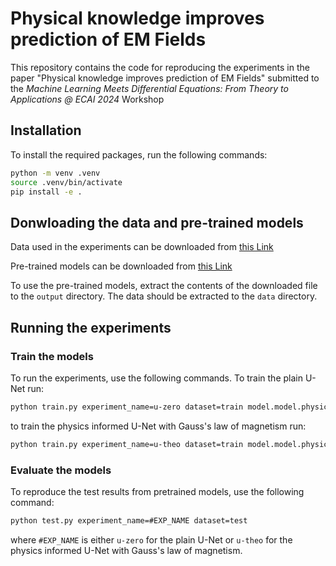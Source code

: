 # Physical knowledge improves prediction of EM Fields

This repository contains the code for reproducing the experiments in the paper "Physical knowledge improves prediction of EM Fields" submitted to the *Machine Learning Meets Differential Equations: From Theory to Applications @ ECAI 2024* Workshop


## Installation

To install the required packages, run the following commands:

```bash
python -m venv .venv
source .venv/bin/activate
pip install -e .
```

## Donwloading the data and pre-trained models

Data used in the experiments can be downloaded from [this Link](https://drive.google.com/drive/folders/15vHLDuAYg6aiCl3LmCaJwfsyEtDBGVlb?usp=sharing)

Pre-trained models can be downloaded from [this Link](https://drive.google.com/drive/folders/1lOkAxg123P4ui9UoFY771_MTkdtofSXj?usp=sharing)

To use the pre-trained models, extract the contents of the downloaded file to the `output` directory. 
The data should be extracted to the `data` directory.

## Running the experiments

### Train the models

To run the experiments, use the following commands. To train the plain U-Net run:

```bash
python train.py experiment_name=u-zero dataset=train model.model.physics_loss._target_=magnet.utils.zero_loss.ZeroLoss
```

to train the physics informed U-Net with Gauss's law of magnetism run:

```bash
python train.py experiment_name=u-theo dataset=train model.model.physics_loss._target_=magnet.utils.divergence_loss.DivergenceLoss
```


### Evaluate the models

To reproduce the test results from pretrained models, use the following command:

```bash
python test.py experiment_name=#EXP_NAME dataset=test
```

where `#EXP_NAME` is either `u-zero` for the plain U-Net or `u-theo` for the physics informed U-Net with Gauss's law of magnetism.